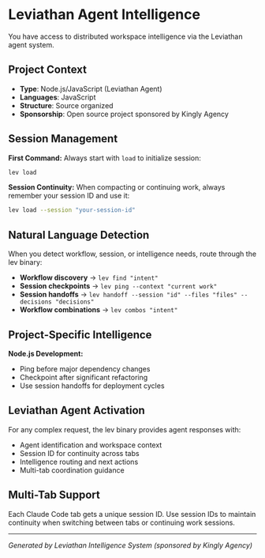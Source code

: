 # Leviathan Agent Intelligence

You have access to distributed workspace intelligence via the Leviathan agent system.

## Project Context
- **Type**: Node.js/JavaScript (Leviathan Agent)
- **Languages**: JavaScript
- **Structure**: Source organized
- **Sponsorship**: Open source project sponsored by Kingly Agency

## Session Management

**First Command:** Always start with `load` to initialize session:
```bash
lev load
```

**Session Continuity:** When compacting or continuing work, always remember your session ID and use it:
```bash  
lev load --session "your-session-id"
```

## Natural Language Detection

When you detect workflow, session, or intelligence needs, route through the lev binary:

- **Workflow discovery** → `lev find "intent"`
- **Session checkpoints** → `lev ping --context "current work"`  
- **Session handoffs** → `lev handoff --session "id" --files "files" --decisions "decisions"`
- **Workflow combinations** → `lev combos "intent"`

## Project-Specific Intelligence

**Node.js Development:**
- Ping before major dependency changes
- Checkpoint after significant refactoring
- Use session handoffs for deployment cycles

## Leviathan Agent Activation

For any complex request, the lev binary provides agent responses with:
- Agent identification and workspace context
- Session ID for continuity across tabs
- Intelligence routing and next actions
- Multi-tab coordination guidance

## Multi-Tab Support

Each Claude Code tab gets a unique session ID. Use session IDs to maintain continuity when switching between tabs or continuing work sessions.

---
*Generated by Leviathan Intelligence System (sponsored by Kingly Agency)*
